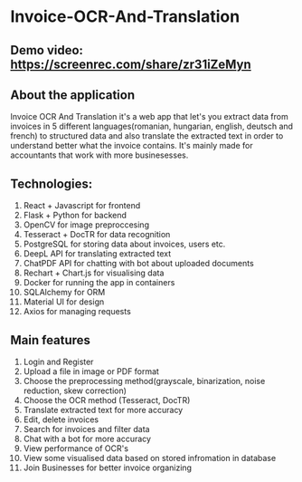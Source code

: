 # Invoice-OCR-And-Translation

## Demo video: https://screenrec.com/share/zr31iZeMyn

## About the application
Invoice OCR And Translation it's a web app that let's you extract data from invoices in 5 different languages(romanian, hungarian, english, deutsch and french) to structured data and also translate the extracted text in order to understand better what the invoice contains. It's mainly made for accountants that work with more businesesses. 

## Technologies:
1. React + Javascript for frontend
2. Flask + Python for backend
3. OpenCV for image preproccesing
4. Tesseract + DocTR for data recognition
5. PostgreSQL for storing data about invoices, users etc.
6. DeepL API for translating extracted text
7. ChatPDF API for chatting with bot about uploaded documents
8. Rechart + Chart.js for visualising data
9. Docker for running the app in containers
10. SQLAlchemy for ORM
11. Material UI for design
12. Axios for managing requests

## Main features
1. Login and Register
2. Upload a file in image or PDF format
3. Choose the preprocessing method(grayscale, binarization, noise reduction, skew correction)
4. Choose the OCR method (Tesseract, DocTR)
5. Translate extracted text for more accuracy
6. Edit, delete invoices
7. Search for invoices and filter data
8. Chat with a bot for more accuracy
9. View performance of OCR's
10. View some visualised data based on stored infromation in database
11. Join Businesses for better invoice organizing
